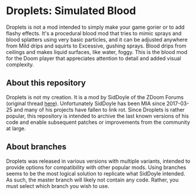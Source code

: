 # Droplets: Simulated Blood

Droplets is not a mod intended to simply make your game gorier or to add flashy effects. It's a procedural blood mod that tries to mimic sprays and blood splatters using very basic particles, and it can be adjusted anywhere from Mild drips and squirts to Excessive, gushing sprays. Blood drips from ceilings and makes liquid surfaces, like water, foggy. This is the blood mod for the Doom player that appreciates attention to detail and added visual complexity.

## About this repository

Droplets is not my creation. It is a mod by SidDoyle of the ZDoom Forums (original thread [here](https://forum.zdoom.org/viewtopic.php?f=46&t=46509)). Unfortunately SidDoyle has been MIA since 2017-03-25 and many of his projects have fallen to link rot. Since Droplets is rather popular, this repository is intended to archive the last known versions of his code and enable subsequent patches or improvements from the community at large. 

## About branches

Droplets was released in various versions with multiple variants, intended to provide options for compatibility with other popular mods. Using branches seems to be the most logical solution to replicate what SidDoyle intended. As such, the master branch will likely not contain any code. Rather, you must select which branch you wish to use.
